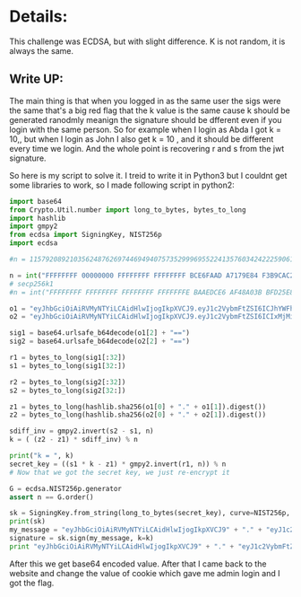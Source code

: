 # Details:
This challenge was ECDSA, but with slight difference. K is not random, it is always the same.

## Write UP:

The main thing is that when you logged in as the same user the sigs were the same that's a big red flag that the k value is the same cause k should be generated ranodmly meanign the signature should be dfferent even if you login with the same person. So for example when I login as Abda I got k = 10,, but when I login as John I also get k = 10 , and it should be different every time we login. And the whole point is recovering r and s from the jwt signature.

So here is my script to solve it. I treid to write it in Python3 but I couldnt get some libraries to work, so I made following script in python2:

```py
import base64
from Crypto.Util.number import long_to_bytes, bytes_to_long
import hashlib
import gmpy2
from ecdsa import SigningKey, NIST256p
import ecdsa

#n = 115792089210356248762697446949407573529996955224135760342422259061068512044369

n = int("FFFFFFFF 00000000 FFFFFFFF FFFFFFFF BCE6FAAD A7179E84 F3B9CAC2 FC632551".replace(" ", ""), 16)
# secp256k1
#n = int("FFFFFFFF FFFFFFFF FFFFFFFF FFFFFFFE BAAEDCE6 AF48A03B BFD25E8C D0364141".replace(" ", ""), 16)

o1 = "eyJhbGciOiAiRVMyNTYiLCAidHlwIjogIkpXVCJ9.eyJ1c2VybmFtZSI6ICJhYWFhYWFhYWFhYWFhYWFhIn0.wN0kGlDUj5n8x6GGptROB2PskEeOHe-ONvXE6VDWevv96hqrSKtuHHX5lgr69UJedGwfEuOZFRKD1WL54xNm8g".split(".")
o2 = "eyJhbGciOiAiRVMyNTYiLCAidHlwIjogIkpXVCJ9.eyJ1c2VybmFtZSI6ICIxMjMifQ.wN0kGlDUj5n8x6GGptROB2PskEeOHe-ONvXE6VDWevvnac7aBS8XFXVw_bEK7T7le6SoXCmnyoccFQZncNkyVw".split(".")

sig1 = base64.urlsafe_b64decode(o1[2] + "==")
sig2 = base64.urlsafe_b64decode(o2[2] + "==")

r1 = bytes_to_long(sig1[:32])
s1 = bytes_to_long(sig1[32:])

r2 = bytes_to_long(sig2[:32])
s2 = bytes_to_long(sig2[32:])

z1 = bytes_to_long(hashlib.sha256(o1[0] + "." + o1[1]).digest())
z2 = bytes_to_long(hashlib.sha256(o2[0] + "." + o2[1]).digest())

sdiff_inv = gmpy2.invert(s2 - s1, n)
k = ( (z2 - z1) * sdiff_inv) % n

print("k = ", k)
secret_key = ((s1 * k - z1) * gmpy2.invert(r1, n)) % n
# Now that we got the secret key, we just re-encrypt it

G = ecdsa.NIST256p.generator
assert n == G.order()

sk = SigningKey.from_string(long_to_bytes(secret_key), curve=NIST256p, hashfunc=hashlib.sha256)
print(sk)
my_message = "eyJhbGciOiAiRVMyNTYiLCAidHlwIjogIkpXVCJ9" + "." + "eyJ1c2VybmFtZSI6ICJhZG1pbiJ9"
signature = sk.sign(my_message, k=k)
print "eyJhbGciOiAiRVMyNTYiLCAidHlwIjogIkpXVCJ9" + "." + "eyJ1c2VybmFtZSI6ICJhZG1pbiJ9"s + "." + base64.urlsafe_b64encode(signature)

```

After this we get base64 encoded value. After that I came back to the website and change the value of cookie which gave me admin login and I got the flag.
